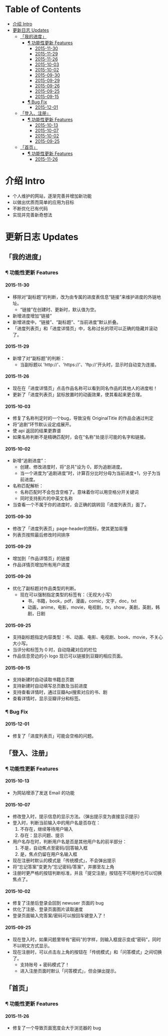 Table of Contents
=================

  * [介绍 Intro](#介绍-intro)
  * [更新日志 Updates](#更新日志-updates)
    * [「我的进度」](#我的进度)
      * [¶ 功能性更新 Features](#-功能性更新-features)
        * [2015-11-30](#2015-11-30)
        * [2015-11-29](#2015-11-29)
        * [2015-11-26](#2015-11-26)
        * [2015-10-03](#2015-10-03)
        * [2015-10-02](#2015-10-02)
        * [2015-09-30](#2015-09-30)
        * [2015-09-29](#2015-09-29)
        * [2015-09-26](#2015-09-26)
        * [2015-09-25](#2015-09-25)
        * [2015-09-15](#2015-09-15)
      * [¶ Bug Fix](#-bug-fix)
        * [2015-12-01](#2015-12-01)
    * [「登入、注册」](#登入注册)
      * [¶ 功能性更新 Features](#-功能性更新-features-1)
        * [2015-10-13](#2015-10-13)
        * [2015-10-07](#2015-10-07)
        * [2015-10-02](#2015-10-02-1)
        * [2015-09-25](#2015-09-25-1)
    * [「首页」](#首页)
      * [¶ 功能性更新 Features](#-功能性更新-features-2)
        * [2015-11-26](#2015-11-26-1)

# 介绍 Intro
- 个人维护的网站，逐渐完善并增加新功能
- 以做出优质而简单的应用为目标
- 不断优化已有代码
- 实现并完善新奇想法

# 更新日志 Updates
## 「我的进度」
### ¶ 功能性更新 Features
#### 2015-11-30
- 移除对“副标题”的判断，改为由专属的进度表信息“链接”来维护进度的外链地址。
    - “链接”在创建时、更新时，默认值为空。
- 新增进度增加“链接”
- 新增进度中，“链接”、“副标题”、“当前进度”默认折叠。
- 「进度列表页」和「进度详情页」中，名称过长的项可以正确的隐藏并滚动了。

#### 2015-11-29
- 新增了对“副标题”的判断：
    - 当副标题以 'http://'、'https://'、'ftp://'开头时，显示时自动变为连接。

#### 2015-11-26
- 现在在「进度详情页」点击作品名称可以看到同名作品的其他人的进度啦！
- 更新了「进度列表页」鼠标放置时的动画效果，使其看起来更合理。

#### 2015-10-03
- 修复了名称判定时的一个bug，导致没有 OriginalTitle 的作品会通过判定
- 将“追剧”环节默认设定成展开。
- 使 api 返回的结果更靠谱
- 如果名称判断不是精确匹配时，会在“名称”处提示可能的名字和链接。

#### 2015-10-02
- 新增“追剧进度”：
    - 创建、修改进度时，将“总共"设为 0，即为追剧进度。
    - 当一个进度为“追剧进度”时，计算百分比时分母为当前进度+1，分子为当前进度。
- 名称匹配解析：
    - 名称匹配时不会包含空格了。意味着你可以用空格分开关键词
    - 同时支持影片的中英文名称
- 当查看一个不属于你的进度时，会正确的跳转回「进度列表页」面了。

#### 2015-09-30
- 修改了「进度列表页」page-header的图标，使其更加易懂
- 列表页按照最后修改时间排序

#### 2015-09-29
- 增加到「作品详情页」的链接
- 作品详情页增加所有用户进度

#### 2015-09-26
- 优化了副标题对作品类型的判断。
    - 现在可以强制指定类型的标签有：（无视大小写）
        - 书，书籍，book，pdf，漫画，comic，文字，doc，txt
        - 动画，anime，电影，movie，电视剧，tv，show，美剧，英剧，韩剧，日剧

#### 2015-09-25
- 支持副标题指定内容类型：书、动画、电影、电视剧、book、movie，不关心大小写。
- 当评分和标签为 0 时，自动隐藏对应的栏位
- 作品信息旁边的小 logo 现已可以链接到豆瓣的相应页面。

#### 2015-09-15
- 支持新建时自动读取书籍总页数
- 支持新建时自动填写总页数及当前进度
- 支持查看详情时，通过豆瓣Api搜索对应的书、剧
- 查看详情时，显示豆瓣评分和标签。

### ¶ Bug Fix
#### 2015-12-01
- 修复了「进度列表页」可能会空格的问题。

## 「登入、注册」
### ¶ 功能性更新 Features
#### 2015-10-13
- 为网站增添了发送 Email 的功能

#### 2015-10-07
- 修改登入时，提示信息的显示方法。（弹出提示变为直接显示提示）
- 登入时，判断当前输入中的用户名是否存在：
    1. 不存在，继续等待用户输入
    2. 存在：显示问题、提示
- 用户名存在时，判断用户名是否是其他用户名的前半部分：
    1. 不是，自动焦点至密码/回答输入框
    2. 是，焦点仍留在用户名输入框
- 现在注册时默认的模式是「传统模式」，不会弹出提示
- 将“忘记答案”变更为“忘记密码/答案”，并挪至左上角
- 注册时更严格的按钮判断标准，并且「提交注册」按钮在不可用时也可以切换焦点了。

#### 2015-10-02
- 修复了注册后登录会回到 newuser 页面的 bug
- 优化了注册、登录页面图片读取速度
- 登录页面输入完答案/密码可以按回车键登入了！

#### 2015-09-25
- 现在登入时，如果问题里带有“密码”的字样，则输入框提示变成“密码”，同时不以明文方式显示。
- 现在注册时，可以点击左上角的按钮在「传统模式」和「问答模式」之间切换了。
    - 支持账号 + 密码模式了！
    - 进入注册页面时默认「问答模式」，但会弹出提示。

## 「首页」
### ¶ 功能性更新 Features
#### 2015-11-26
- 修复了一个导致页面宽度会大于浏览器的 bug

